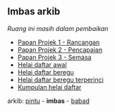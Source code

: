 ## Imbas arkib

*Ruang ini masih dalam pembaikan*

* [Papan Projek 1 - Rancangan](hlm/pp1.md)
* [Papan Projek 2 - Pencapaian](hlm/pp2.md)
* [Papan Projek 3 - Semasa](hlm/pp3.md)
* [Helai daftar awal](hlm/ha.md)
* [Helai daftar beregu](hlm/hb.md)
* [Helai daftar beregu terperinci](hlm/hb10.md)
* [Kumpulan helai daftar](hlm/kh.md)

arkib: [pintu][0] - **imbas** - [babad][2]

  [0]: pintu.md
  [2]: babad.md
